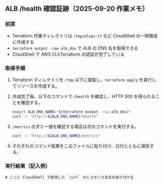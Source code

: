 ## ALB /health 確認証跡（2025-09-20 作業メモ）

### 前提
- Terraform 作業ディレクトリは `/tmp/mlops-tf` など CloudShell の一時領域に作成する
- `terraform output -raw alb_dns` で ALB の DNS 名を取得できる
- CloudShell で AWS CLI/Terraform の認証が完了している

### 取得手順
1. Terraform ディレクトリを `/tmp` 以下に複製し、`terraform apply` を実行してリソースを作成する。

2. 作成完了後、以下のコマンドで `/health` を確認し、HTTP 200 を得られることを確認する。
   ```bash
   export ALB_DNS_NAME="$(terraform output -raw alb_dns)"
   curl -i "http://${ALB_DNS_NAME}/health"
   ```
3. `/metrics` のダミー値を確認する場合は次のコマンドを実行する。
   ```bash
   curl -s "http://${ALB_DNS_NAME}/metrics"
   ```
4. それぞれのコマンド結果をこのファイルに貼り付け、日付とともに保存する。

### 実行結果（記入例）
```
# ここに CloudShell で取得した `curl` のレスポンス全文を貼り付ける
```